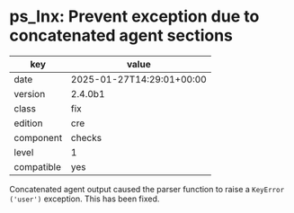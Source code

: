 [//]: # (werk v2)
# ps_lnx: Prevent exception due to concatenated agent sections

key        | value
---------- | ---
date       | 2025-01-27T14:29:01+00:00
version    | 2.4.0b1
class      | fix
edition    | cre
component  | checks
level      | 1
compatible | yes

Concatenated agent output caused the parser function to raise a `KeyError ('user')` exception. This has been fixed.
